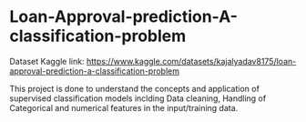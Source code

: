 # Loan-Approval-prediction-A-classification-problem

Dataset Kaggle link: https://www.kaggle.com/datasets/kajalyadav8175/loan-approval-prediction-a-classification-problem

This project is done to understand the concepts and application of supervised classification models inclding Data cleaning, Handling of Categorical and numerical features in the input/training data. 

